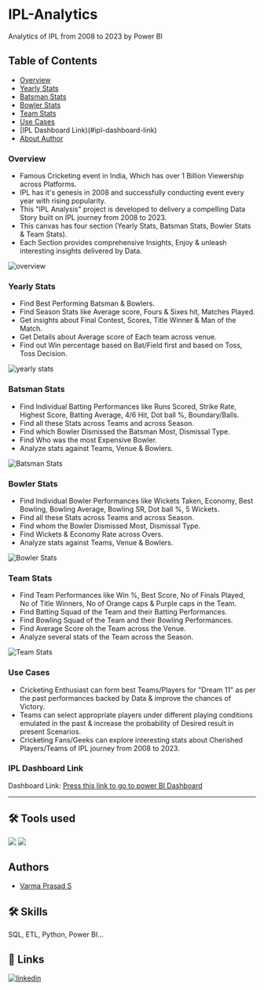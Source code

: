# IPL-Analytics
Analytics of IPL from 2008 to 2023 by Power BI

## Table of Contents

* [Overview](#overview)
* [Yearly Stats](#yearly-stats)
* [Batsman Stats](#batsman-stats)
* [Bowler Stats](#bowler-stats)
* [Team Stats](#team-stats)
* [Use Cases](#use-cases)
* [IPL Dashboard Link)(#ipl-dashboard-link)
* [About Author](#authors)

### Overview

* Famous Cricketing event in India, Which has over 1 Billion Viewership across Platforms.
* IPL has it's genesis in 2008 and successfully conducting event every year with rising popularity.
* This "IPL Analysis" project is developed to delivery a compelling Data Story built on IPL journey from 2008 to 2023.
* This canvas has four section (Yearly Stats, Batsman Stats, Bowler Stats & Team Stats).
* Each Section provides comprehensive Insights, Enjoy & unleash interesting insights delivered by Data.

![overview](https://github.com/varma-prasad/IPL-Analytics/assets/108605375/5a3a2025-0dc9-4e8b-afc6-165760c5f14e)

### Yearly Stats

* Find Best Performing Batsman &  Bowlers.
* Find Season Stats like Average score, Fours & Sixes hit, Matches Played.
* Get insights about Final Contest, Scores, Title Winner & Man of the Match.
* Get Details about Average score of Each team across venue.
* Find out Win percentage based on Bat/Field first and based on Toss, Toss Decision.

![yearly stats](https://github.com/varma-prasad/IPL-Analytics/assets/108605375/2cef01c3-24ef-4136-bcf0-f872ae97bb46)

### Batsman Stats

* Find Individual Batting Performances like Runs Scored, Strike Rate, Highest Score, Batting Average, 4/6 Hit, Dot ball %, Boundary/Balls.
* Find all these Stats across Teams and across Season.
* Find which Bowler Dismissed the Batsman Most, Dismissal Type.
* Find Who was the most Expensive Bowler.
* Analyze stats against Teams, Venue & Bowlers.

![Batsman Stats](https://github.com/varma-prasad/IPL-Analytics/assets/108605375/dbb7939d-6a51-41e9-b7d2-a6a7d975186c)

### Bowler Stats

* Find Individual Bowler Performances like Wickets Taken, Economy, Best Bowling, Bowling Average, Bowling SR, Dot ball %, 5 Wickets.
* Find all these Stats across Teams and across Season.
* Find whom the Bowler Dismissed Most, Dismissal Type.
* Find Wickets & Economy Rate across Overs.
* Analyze stats against Teams, Venue & Bowlers.

![Bowler Stats](https://github.com/varma-prasad/IPL-Analytics/assets/108605375/11270c6c-4414-49d5-845f-3b188b7b5169)

### Team Stats

* Find Team Performances like Win %, Best Score, No of Finals Played, No of Title Winners, No of Orange caps & Purple caps in the Team.
* Find Batting Squad of the Team and their Batting Performances.
* Find Bowling Squad of the Team and their Bowling Performances.
* Find Average Score oh the Team across the Venue.
* Analyze several stats of the Team across the Season.

![Team Stats](https://github.com/varma-prasad/IPL-Analytics/assets/108605375/7092d7c1-a529-4675-866e-d034e121b2b3)

### Use Cases

* Cricketing Enthusiast can form best Teams/Players for "Dream 11" as per the past performances backed by Data & improve the chances of Victory.
* Teams can select appropriate players under different playing conditions emulated in the past & increase the probability of Desired result in present Scenarios.
* Cricketing Fans/Geeks can explore interesting stats about Cherished Players/Teams of IPL journey from 2008 to 2023.

### IPL Dashboard Link

Dashboard Link: [Press this link to go to power BI Dashboard](https://app.powerbi.com/view?r=eyJrIjoiOWEzYjk1MzgtNzZjMC00YWIyLWFiMGEtMWNiODQyZmMzOTEwIiwidCI6IjZhYjJkZTAwLTYxZjYtNDVmYS1iZmM4LTcxYTY4MDUwYjg0NyJ9)

----

## 🛠 Tools used
![](https://img.shields.io/badge/Power_BI-v2.128.952.0-blue)
![](https://img.shields.io/badge/Excel-v2023-orange)

## Authors

- [Varma Prasad S](https://github.com/varma-prasad)

## 🛠 Skills
SQL, ETL, Python, Power BI...

## 🔗 Links

[![linkedin](https://img.shields.io/badge/linkedin-0A66C2?style=for-the-badge&logo=linkedin&logoColor=white)](https://www.linkedin.com/in/varma-prasad-s/)












